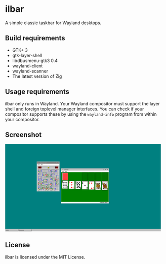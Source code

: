 # ilbar

A simple classic taskbar for Wayland desktops.

## Build requirements

- GTK+ 3
- gtk-layer-shell
- libdbusmenu-gtk3 0.4
- wayland-client
- wayland-scanner
- The latest version of Zig

## Usage requirements

ilbar only runs in Wayland. Your Wayland compositor must support the layer shell
and foreign toplevel manager interfaces. You can check if your compositor
supports these by using the `wayland-info` program from within your compositor.

## Screenshot

![screenshot of ilbar running in labwc](screenshot.png)

## License

ilbar is licensed under the MIT License.
